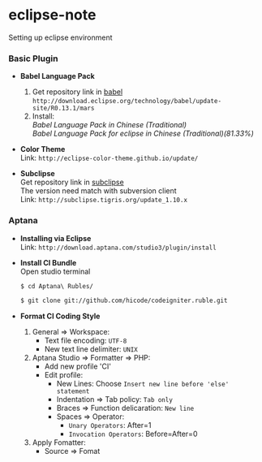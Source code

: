 # eclipse-note
Setting up eclipse environment

### Basic Plugin
* __Babel Language Pack__
    1. Get repository link in [babel](http://www.eclipse.org/babel/downloads.php)<br>
        `http://download.eclipse.org/technology/babel/update-site/R0.13.1/mars`
    2. Install:<br>
        _Babel Language Pack in Chinese (Traditional)_ <br>
        _Babel Language Pack for eclipse in Chinese (Traditional)(81.33%)_

* __Color Theme__
    <br>Link: `http://eclipse-color-theme.github.io/update/`

* __Subclipse__
    <br>Get repository link in [subclipse](http://subclipse.tigris.org/)<br>
    The version need match with subversion client<br>
    Link: `http://subclipse.tigris.org/update_1.10.x`

### Aptana
* __Installing via Eclipse__
    <br>Link: `http://download.aptana.com/studio3/plugin/install`

* __Install CI Bundle__
    <br>
    Open studio terminal<br>
    ```bash
    $ cd Aptana\ Rubles/
    
    $ git clone git://github.com/hicode/codeigniter.ruble.git
    ```
* __Format CI Coding Style__
    1. General => Workspace:
        * Text file encoding: `UTF-8`
        * New text line delimiter: `UNIX`
    2. Aptana Studio => Formatter => PHP:
        * Add new profile 'CI' 
        * Edit profile:
            * New Lines: Choose `Insert new line before 'else' statement`
            * Indentation => Tab policy: `Tab only`
            * Braces => Function delicaration: `New line`
            * Spaces => Operator:
                * `Unary Operators`: After=1
                * `Invocation Operators`: Before=After=0
    3. Apply Fomatter:
        * Source => Fomat
    
